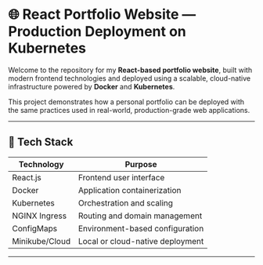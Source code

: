 # 🌐 React Portfolio Website — Production Deployment on Kubernetes

Welcome to the repository for my **React-based portfolio website**, built with modern frontend technologies and deployed using a scalable, cloud-native infrastructure powered by **Docker** and **Kubernetes**.

This project demonstrates how a personal portfolio can be deployed with the same practices used in real-world, production-grade web applications.

---

## 🧰 Tech Stack

| Technology     | Purpose                              |
|----------------|--------------------------------------|
| React.js       | Frontend user interface              |
| Docker         | Application containerization         |
| Kubernetes     | Orchestration and scaling            |
| NGINX Ingress  | Routing and domain management        |
| ConfigMaps     | Environment-based configuration      |
| Minikube/Cloud | Local or cloud-native deployment     |

---

